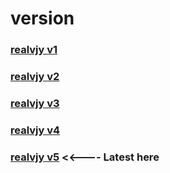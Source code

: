 # version
### [realvjy v1](https://vijayverma.co/version/v1)
### [realvjy v2](https://vijayverma.co/version/v2)
### [realvjy v3](https://vijayverma.co/version/v3)
### [realvjy v4](https://vijayverma.co/) 
### [realvjy v5](https://vjy.me/) <<---- Latest here
